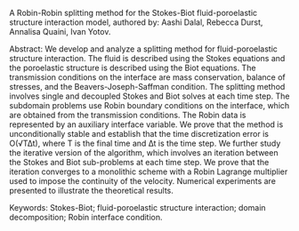 A Robin-Robin splitting method for the Stokes-Biot fluid-poroelastic structure interaction model, authored by: Aashi Dalal, Rebecca Durst, Annalisa Quaini, Ivan Yotov.

Abstract:  We develop and analyze a splitting method for fluid-poroelastic structure interaction. The fluid
 is described using the Stokes equations and the poroelastic structure is described using the Biot
 equations. The transmission conditions on the interface are mass conservation, balance of stresses,
 and the Beavers-Joseph-Saffman condition. The splitting method involves single and decoupled
 Stokes and Biot solves at each time step. The subdomain problems use Robin boundary conditions
 on the interface, which are obtained from the transmission conditions. The Robin data is represented
 by an auxiliary interface variable. We prove that the method is unconditionally stable and establish
 that the time discretization error is O(√T∆t), where T is the final time and ∆t is the time step. We
 further study the iterative version of the algorithm, which involves an iteration between the Stokes
 and Biot sub-problems at each time step. We prove that the iteration converges to a monolithic
 scheme with a Robin Lagrange multiplier used to impose the continuity of the velocity. Numerical
 experiments are presented to illustrate the theoretical results.

 Keywords: Stokes-Biot; fluid-poroelastic structure interaction; domain decomposition; Robin interface
 condition.
